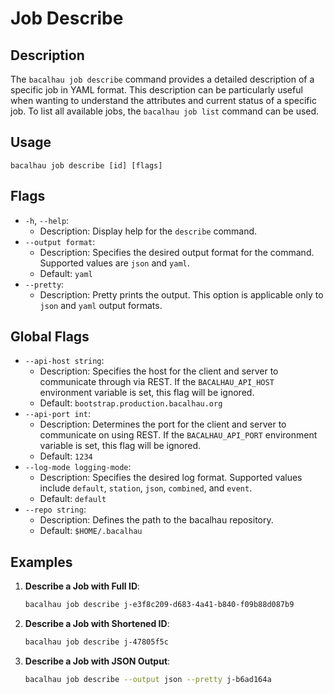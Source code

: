# Job Describe

## Description

The `bacalhau job describe` command provides a detailed description of a specific job in YAML format. This description can be particularly useful when wanting to understand the attributes and current status of a specific job. To list all available jobs, the `bacalhau job list` command can be used.

## Usage

```
bacalhau job describe [id] [flags]
```

## Flags

* `-h`, `--help`:
  * Description: Display help for the `describe` command.
* `--output format`:
  * Description: Specifies the desired output format for the command. Supported values are `json` and `yaml`.
  * Default: `yaml`
* `--pretty`:
  * Description: Pretty prints the output. This option is applicable only to `json` and `yaml` output formats.

## Global Flags

* `--api-host string`:
  * Description: Specifies the host for the client and server to communicate through via REST. If the `BACALHAU_API_HOST` environment variable is set, this flag will be ignored.
  * Default: `bootstrap.production.bacalhau.org`
* `--api-port int`:
  * Description: Determines the port for the client and server to communicate on using REST. If the `BACALHAU_API_PORT` environment variable is set, this flag will be ignored.
  * Default: `1234`
* `--log-mode logging-mode`:
  * Description: Specifies the desired log format. Supported values include `default`, `station`, `json`, `combined`, and `event`.
  * Default: `default`
* `--repo string`:
  * Description: Defines the path to the bacalhau repository.
  * Default: `$HOME/.bacalhau`

## Examples

1.  **Describe a Job with Full ID**:

    ```bash
    bacalhau job describe j-e3f8c209-d683-4a41-b840-f09b88d087b9
    ```
2.  **Describe a Job with Shortened ID**:

    ```bash
    bacalhau job describe j-47805f5c
    ```
3.  **Describe a Job with JSON Output**:

    ```bash
    bacalhau job describe --output json --pretty j-b6ad164a
    ```
